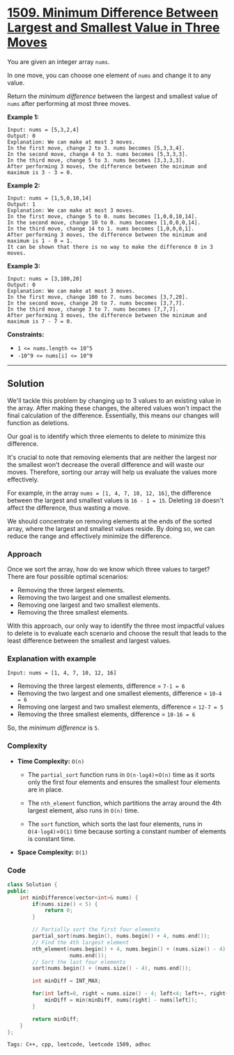
# [1509. Minimum Difference Between Largest and Smallest Value in Three Moves]([problem-link](https://leetcode.com/problems/minimum-difference-between-largest-and-smallest-value-in-three-moves/description))

You are given an integer array `nums`.

In one move, you can choose one element of `nums` and change it to any value.

Return the *minimum difference* between the largest and smallest value of `nums` after performing at most three moves.

 
**Example 1:**

    Input: nums = [5,3,2,4]
    Output: 0
    Explanation: We can make at most 3 moves.
    In the first move, change 2 to 3. nums becomes [5,3,3,4].
    In the second move, change 4 to 3. nums becomes [5,3,3,3].
    In the third move, change 5 to 3. nums becomes [3,3,3,3].
    After performing 3 moves, the difference between the minimum and maximum is 3 - 3 = 0.

**Example 2:**

    Input: nums = [1,5,0,10,14]
    Output: 1
    Explanation: We can make at most 3 moves.
    In the first move, change 5 to 0. nums becomes [1,0,0,10,14].
    In the second move, change 10 to 0. nums becomes [1,0,0,0,14].
    In the third move, change 14 to 1. nums becomes [1,0,0,0,1].
    After performing 3 moves, the difference between the minimum and maximum is 1 - 0 = 1.
    It can be shown that there is no way to make the difference 0 in 3 moves.

**Example 3:**

    Input: nums = [3,100,20]
    Output: 0
    Explanation: We can make at most 3 moves.
    In the first move, change 100 to 7. nums becomes [3,7,20].
    In the second move, change 20 to 7. nums becomes [3,7,7].
    In the third move, change 3 to 7. nums becomes [7,7,7].
    After performing 3 moves, the difference between the minimum and maximum is 7 - 7 = 0.
 
**Constraints:**

- `1 <= nums.length <= 10^5`
- `-10^9 <= nums[i] <= 10^9`

---

## Solution

We'll tackle this problem by changing up to 3 values to an existing value in the array. After making these changes, the altered values won't impact the final calculation of the difference. Essentially, this means our changes will function as deletions.

Our goal is to identify which three elements to delete to minimize this difference.

It's crucial to note that removing elements that are neither the largest nor the smallest won't decrease the overall difference and will waste our moves. Therefore, sorting our array will help us evaluate the values more effectively.

For example, in the array `nums = [1, 4, 7, 10, 12, 16]`, the difference between the largest and smallest values is `16 - 1 = 15`. Deleting `10` doesn't affect the difference, thus wasting a move.

We should concentrate on removing elements at the ends of the sorted array, where the largest and smallest values reside. By doing so, we can reduce the range and effectively minimize the difference.

### Approach

Once we sort the array, how do we know which three values to target? There are four possible optimal scenarios:

- Removing the three largest elements.
- Removing the two largest and one smallest elements.
- Removing one largest and two smallest elements.
- Removing the three smallest elements.

With this approach, our only way to identify the three most impactful values to delete is to evaluate each scenario and choose the result that leads to the least difference between the smallest and largest values.

### Explanation with example

    Input: nums = [1, 4, 7, 10, 12, 16]

- Removing the three largest elements, difference = `7-1 = 6`
- Removing the two largest and one smallest elements, difference = `10-4 = 6`
- Removing one largest and two smallest elements, difference = `12-7 = 5`
- Removing the three smallest elements, difference = `10-16 = 6`

So, the *minimum difference* is `5`.

### Complexity

- **Time Complexity:** `O(n)`

    - The `partial_sort` function runs in `O(n⋅log4)`=`O(n)` time as it sorts only the first four elements and ensures the smallest four elements are in place.

    - The `nth_element` function, which partitions the array around the 4th largest element, also runs in `O(n)` time.

    - The `sort` function, which sorts the last four elements, runs in `O(4⋅log4)`=`O(1)` time because sorting a constant number of elements is constant time.

- **Space Complexity:** `O(1)`

### Code

```cpp
class Solution {
public:
    int minDifference(vector<int>& nums) {
        if(nums.size() < 5) {
            return 0;
        }

        // Partially sort the first four elements
        partial_sort(nums.begin(), nums.begin() + 4, nums.end());
        // Find the 4th largest element
        nth_element(nums.begin() + 4, nums.begin() + (nums.size() - 4),
                    nums.end());
        // Sort the last four elements
        sort(nums.begin() + (nums.size() - 4), nums.end());

        int minDiff = INT_MAX;

        for(int left=0, right = nums.size() - 4; left<4; left++, right++) {
            minDiff = min(minDiff, nums[right] - nums[left]);
        }

        return minDiff;
    }
};
```

    Tags: C++, cpp, leetcode, leetcode 1509, adhoc
